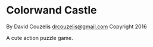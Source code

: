 # Colorwand Castle

By David Couzelis <drcouzelis@gmail.com>
Copyright 2016

A cute action puzzle game.
